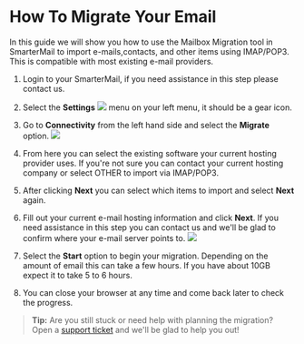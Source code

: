 # How To Migrate Your Email
In this guide we will show you how to use the Mailbox Migration tool in SmarterMail to import e-mails,contacts, and other items using IMAP/POP3. This is compatible with most existing e-mail providers. 

1. Login to your SmarterMail, if you need assistance in this step please contact us.


1. Select the **Settings** <img src="https://raw.githubusercontent.com/Gearhost/docs/master/Images/setting_cog_smartermail_16.png" /> menu on your left menu, it should be a gear icon. 


1. Go to **Connectivity**  from the left hand side and select the **Migrate** option.
	<img src="https://raw.githubusercontent.com/Gearhost/docs/master/Images/email_migration_1.png" />

1. From here you can select the existing software your current hosting provider uses. If you're not sure you can contact your current hosting company or select OTHER to import via IMAP/POP3.
1. After clicking **Next** you can select which items to import and select **Next** again.

1. Fill out your current e-mail hosting information and click **Next**. If you need assistance in this step you can contact us and we'll be glad to confirm where your e-mail server points to.
	<img src="https://raw.githubusercontent.com/Gearhost/docs/master/Images/email_migration_2.png" />


1. Select the **Start** option to begin your migration. Depending on the amount of email this can take a few hours. If you have about 10GB expect it to take 5 to 6 hours.



1. You can close your browser at any time and come back later to check the progress.

>**Tip:** Are you still stuck or need help with planning the migration? Open a [support ticket](https://www.gearhost.com/documentation/how-to-open-a-support-ticket) and we'll be glad to help you out!